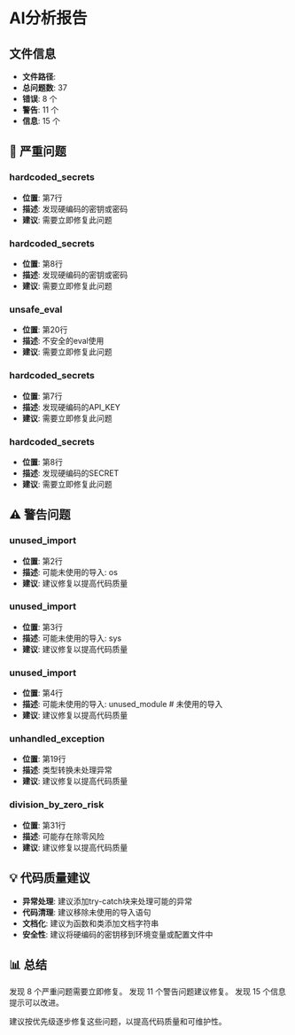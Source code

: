 # AI分析报告

## 文件信息

- **文件路径**: 
- **总问题数**: 37
- **错误**: 8 个
- **警告**: 11 个
- **信息**: 15 个

## 🚨 严重问题

### hardcoded_secrets
- **位置**: 第7行
- **描述**: 发现硬编码的密钥或密码
- **建议**: 需要立即修复此问题

### hardcoded_secrets
- **位置**: 第8行
- **描述**: 发现硬编码的密钥或密码
- **建议**: 需要立即修复此问题

### unsafe_eval
- **位置**: 第20行
- **描述**: 不安全的eval使用
- **建议**: 需要立即修复此问题

### hardcoded_secrets
- **位置**: 第7行
- **描述**: 发现硬编码的API_KEY
- **建议**: 需要立即修复此问题

### hardcoded_secrets
- **位置**: 第8行
- **描述**: 发现硬编码的SECRET
- **建议**: 需要立即修复此问题

## ⚠️ 警告问题

### unused_import
- **位置**: 第2行
- **描述**: 可能未使用的导入: os
- **建议**: 建议修复以提高代码质量

### unused_import
- **位置**: 第3行
- **描述**: 可能未使用的导入: sys
- **建议**: 建议修复以提高代码质量

### unused_import
- **位置**: 第4行
- **描述**: 可能未使用的导入: unused_module  # 未使用的导入
- **建议**: 建议修复以提高代码质量

### unhandled_exception
- **位置**: 第19行
- **描述**: 类型转换未处理异常
- **建议**: 建议修复以提高代码质量

### division_by_zero_risk
- **位置**: 第31行
- **描述**: 可能存在除零风险
- **建议**: 建议修复以提高代码质量

## 💡 代码质量建议

- **异常处理**: 建议添加try-catch块来处理可能的异常
- **代码清理**: 建议移除未使用的导入语句
- **文档化**: 建议为函数和类添加文档字符串
- **安全性**: 建议将硬编码的密钥移到环境变量或配置文件中

## 📊 总结

发现 8 个严重问题需要立即修复。
发现 11 个警告问题建议修复。
发现 15 个信息提示可以改进。

建议按优先级逐步修复这些问题，以提高代码质量和可维护性。
